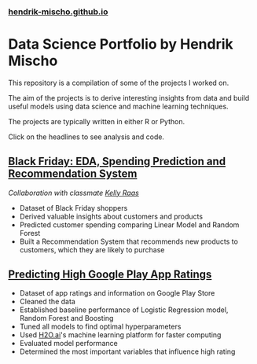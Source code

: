 ### [hendrik-mischo.github.io](https://hendrik-mischo.github.io)
# Data Science Portfolio by Hendrik Mischo
This repository is a compilation of some of the projects I worked on.

The aim of the projects is to derive interesting insights from data and build useful models using data science and machine learning techniques.

The projects are typically written in either R or Python.

Click on the headlines to see analysis and code.

## [Black Friday: EDA, Spending Prediction and Recommendation System](https://hendrik-mischo.github.io/Projects/Black_Friday/Black_Friday.html)
*Collaboration with classmate [Kelly Raas](https://github.com/kellyraas)*
- Dataset of Black Friday shoppers
- Derived valuable insights about customers and products
- Predicted customer spending comparing Linear Model and Random Forest
- Built a Recommendation System that recommends new products to customers, which they are likely to purchase

## [Predicting High Google Play App Ratings](https://hendrik-mischo.github.io/Projects/Google_Apps/Google_Apps.html)
- Dataset of app ratings and information on Google Play Store 
- Cleaned the data
- Established baseline performance of Logistic Regression model, Random Forest and Boosting
- Tuned all models to find optimal hyperparameters
- Used [H2O.ai](https://www.h2o.ai/)'s machine learning platform for faster computing
- Evaluated model performance
- Determined the most important variables that influence high rating



